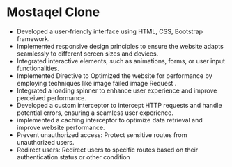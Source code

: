 <h1> Mostaqel Clone </h1>

<ul>
<li> Developed a user-friendly interface using HTML, CSS, Bootstrap framework.</li>
<li> Implemented responsive design principles to ensure the website adapts seamlessly to different screen sizes and devices.</li>
<li> Integrated interactive elements, such as animations, forms, or user input functionalities.</li>
<li> Implemented Directive to Optimized the website for performance by employing techniques like image failed image Request .</li>
<li> Integrated a loading spinner to enhance user experience and improve perceived performance.</li>
<li> Developed a custom interceptor to intercept HTTP requests and handle potential errors, ensuring a seamless user experience.</li>
<li> implemented a caching interceptor to optimize data retrieval and improve website performance. </li>
<li>  Prevent unauthorized access: Protect sensitive routes from unauthorized users.</li>
<li>Redirect users: Redirect users to specific routes based on their authentication status or other condition  </li>
</ul>

